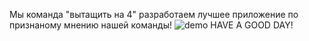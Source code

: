 Мы команда "вытащить на 4" разработаем лучшее приложение по признаному мнению нашей команды!
![demo](https://user-images.githubusercontent.com/52858764/210023190-8c93c044-7f02-4417-aeff-5d08f3555c12.png)
HAVE A GOOD DAY!
